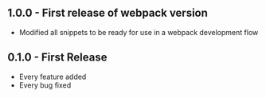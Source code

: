 ## 1.0.0 - First release of webpack version
* Modified all snippets to be ready for use in a webpack development flow
## 0.1.0 - First Release
* Every feature added
* Every bug fixed
